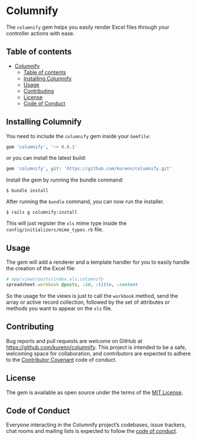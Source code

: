 # Columnify

The `columnify` gem helps you easily render Excel files through your controller actions with ease.


## Table of contents
- [Columnify](#columnify)
  - [Table of contents](#table-of-contents)
  - [Installing Columnify](#installing-columnify)
  - [Usage](#usage)
  - [Contributing](#contributing)
  - [License](#license)
  - [Code of Conduct](#code-of-conduct)

## Installing Columnify

You need to include the `columnify` gem inside your `Gemfile`:

```ruby
gem 'columnify', '~> 0.0.1'
```

or you can install the latest build:

```ruby
gem 'columnify', git: 'https://github.com/kurenn/columnify.git'
```

Install the gem by running the bundle command:

```
$ bundle install
```

After running the `bundle` command, you can now run the installer.

```console
$ rails g columnify:install
```

This will just register the `xls` mime type inside the `config/initializers/mime_types.rb` file.

## Usage

The gem will add a renderer and a template handler for you to easily handle the creation of the Excel file:

```ruby
# app/views/posts/index.xls.columnify
spreadsheet.workbook @posts, :id, :title, :content
```

So the usage for the views is just to call the `workbook` method, send the array or active record collection, followed by the set of attributes or methods you want to appear on the `xls` file.

## Contributing

Bug reports and pull requests are welcome on GitHub at https://github.com/kurenn/columnify. This project is intended to be a safe, welcoming space for collaboration, and contributors are expected to adhere to the [Contributor Covenant](http://contributor-covenant.org) code of conduct.

## License

The gem is available as open source under the terms of the [MIT License](https://opensource.org/licenses/MIT).

## Code of Conduct

Everyone interacting in the Columnify project’s codebases, issue trackers, chat rooms and mailing lists is expected to follow the [code of conduct](https://github.com/kurenn/columnify/blob/master/CODE_OF_CONDUCT.md).
